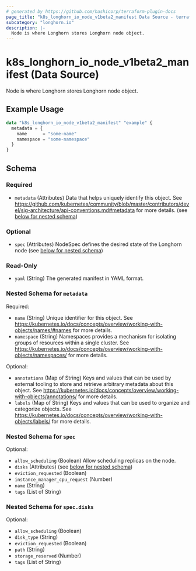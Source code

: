```yaml
---
# generated by https://github.com/hashicorp/terraform-plugin-docs
page_title: "k8s_longhorn_io_node_v1beta2_manifest Data Source - terraform-provider-k8s"
subcategory: "longhorn.io"
description: |-
  Node is where Longhorn stores Longhorn node object.
---
```


# k8s_longhorn_io_node_v1beta2_manifest (Data Source)

Node is where Longhorn stores Longhorn node object.

## Example Usage

```terraform
data "k8s_longhorn_io_node_v1beta2_manifest" "example" {
  metadata = {
    name      = "some-name"
    namespace = "some-namespace"
  }
}
```

<!-- schema generated by tfplugindocs -->
## Schema

### Required

- `metadata` (Attributes) Data that helps uniquely identify this object. See https://github.com/kubernetes/community/blob/master/contributors/devel/sig-architecture/api-conventions.md#metadata for more details. (see [below for nested schema](#nestedatt--metadata))

### Optional

- `spec` (Attributes) NodeSpec defines the desired state of the Longhorn node (see [below for nested schema](#nestedatt--spec))

### Read-Only

- `yaml` (String) The generated manifest in YAML format.

<a id="nestedatt--metadata"></a>
### Nested Schema for `metadata`

Required:

- `name` (String) Unique identifier for this object. See https://kubernetes.io/docs/concepts/overview/working-with-objects/names/#names for more details.
- `namespace` (String) Namespaces provides a mechanism for isolating groups of resources within a single cluster. See https://kubernetes.io/docs/concepts/overview/working-with-objects/namespaces/ for more details.

Optional:

- `annotations` (Map of String) Keys and values that can be used by external tooling to store and retrieve arbitrary metadata about this object. See https://kubernetes.io/docs/concepts/overview/working-with-objects/annotations/ for more details.
- `labels` (Map of String) Keys and values that can be used to organize and categorize objects. See https://kubernetes.io/docs/concepts/overview/working-with-objects/labels/ for more details.


<a id="nestedatt--spec"></a>
### Nested Schema for `spec`

Optional:

- `allow_scheduling` (Boolean) Allow scheduling replicas on the node.
- `disks` (Attributes) (see [below for nested schema](#nestedatt--spec--disks))
- `eviction_requested` (Boolean)
- `instance_manager_cpu_request` (Number)
- `name` (String)
- `tags` (List of String)

<a id="nestedatt--spec--disks"></a>
### Nested Schema for `spec.disks`

Optional:

- `allow_scheduling` (Boolean)
- `disk_type` (String)
- `eviction_requested` (Boolean)
- `path` (String)
- `storage_reserved` (Number)
- `tags` (List of String)
